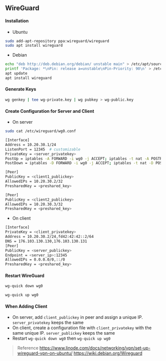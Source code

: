 
## WireGuard

#### Installation

- Ubuntu

```sh
sudo add-apt-repository ppa:wireguard/wireguard
sudo apt install wireguard
```

- Debian

```sh
echo "deb http://deb.debian.org/debian/ unstable main" > /etc/apt/sources.list.d/unstable-wireguard.list
printf 'Package: *\nPin: release a=unstable\nPin-Priority: 90\n' > /etc/apt/preferences.d/limit-unstable
apt update
apt install wireguard
```

#### Generate Keys

```sh
wg genkey | tee wg-private.key | wg pubkey > wg-public.key
```

#### Create Configuration for Server and Client

- On server

```sh
sudo cat /etc/wireguard/wg0.conf

[Interface]
Address = 10.20.30.1/24
ListenPort = 12345  # customizable
PrivateKey = <server_privatekey>
PostUp = iptables -A FORWARD -i wg0 -j ACCEPT; iptables -t nat -A POSTROUTING -o eth0 -j MASQUERADE; ip6tables -A FORWARD -i wg0 -j ACCEPT; ip6tables -t nat -A POSTROUTING -o eth0 -j MASQUERADE
PostDown = iptables -D FORWARD -i wg0 -j ACCEPT; iptables -t nat -D POSTROUTING -o eth0 -j MASQUERADE; ip6tables -D FORWARD -i wg0 -j ACCEPT; ip6tables -t nat -D POSTROUTING -o eth0 -j MASQUERADE

[Peer]
PublicKey = <client1_publickey>
AllowedIPs = 10.20.30.2/32
PresharedKey = <preshared_key>

[Peer]
PublicKey = <client2_publickey>
AllowedIPs = 10.20.30.3/32
PresharedKey = <preshared_key>
```

- On client

```sh
[Interface]
PrivateKey = <client_privatekey>
Address = 10.20.30.2/24,fd42:42:42::2/64
DNS = 176.103.130.130,176.103.130.131
[Peer]
PublicKey = <server_publickey>
Endpoint = <server_ip>:12345
AllowedIPs = 0.0.0.0/0,::/0
PresharedKey = <preshared_key>
```

#### Restart WireGuard

```sh
wg-quick down wg0

wg-quick up wg0
```
#### When Adding Client

- On server, add `client_publickey` in peer and assign a unique IP. `server_privatekey` keeps the same
- On client, create a configuration file with `client_privatekey` with the same unique IP. `server_publickey` keeps the same
- Restart `wg-quick down wg0` then `wg-quick up wg0`

> Reference
> https://www.linode.com/docs/networking/vpn/set-up-wireguard-vpn-on-ubuntu/
https://wiki.debian.org/Wireguard
